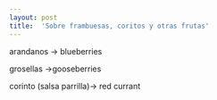 ```yaml
---
layout: post
title:  'Sobre frambuesas, coritos y otras frutas'
---
```

arandanos -> blueberries

grosellas ->gooseberries

corinto (salsa parrilla)-> red currant
